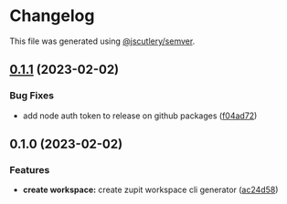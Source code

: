 # Changelog

This file was generated using [@jscutlery/semver](https://github.com/jscutlery/semver).

## [0.1.1](https://github.com/zupit-it/nx/compare/create-workspace-0.1.0...create-workspace-0.1.1) (2023-02-02)


### Bug Fixes

* add node auth token to release on github packages ([f04ad72](https://github.com/zupit-it/nx/commit/f04ad726c04f2a5944088df1402b8fba4f567494))

## 0.1.0 (2023-02-02)


### Features

* **create workspace:** create zupit workspace cli generator ([ac24d58](https://github.com/zupit-it/nx/commit/ac24d5846652521fbf04bb2ec2c49af423424d38))
